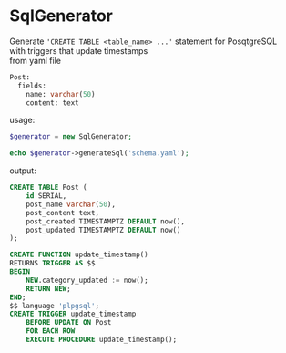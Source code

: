 # SqlGenerator
Generate ```'CREATE TABLE <table_name> ...'``` statement for PosqtgreSQL<br>
with triggers that update timestamps<br>
from yaml file<br>

```sql
Post:
  fields:
    name: varchar(50)
    content: text
```

usage:
```php
$generator = new SqlGenerator;

echo $generator->generateSql('schema.yaml');
```

output:
```sql
CREATE TABLE Post (
	id SERIAL,
	post_name varchar(50),
	post_content text,
	post_created TIMESTAMPTZ DEFAULT now(),
	post_updated TIMESTAMPTZ DEFAULT now()
);

CREATE FUNCTION update_timestamp()	
RETURNS TRIGGER AS $$
BEGIN
    NEW.category_updated := now();
    RETURN NEW;	
END;
$$ language 'plpgsql';
CREATE TRIGGER update_timestamp
	BEFORE UPDATE ON Post
	FOR EACH ROW
	EXECUTE PROCEDURE update_timestamp();
```
